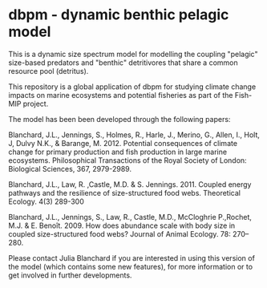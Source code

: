 # dbpm - dynamic benthic pelagic model

This is a dynamic size spectrum model for modelling the coupling "pelagic" size-based predators 
and "benthic" detritivores that share a common resource pool (detritus).

This repository is a global application of dbpm for studying climate change impacts on marine ecosystems and 
potential fisheries as part of the Fish-MIP project.

The model has been been developed through the following papers:

Blanchard, J.L., Jennings, S., Holmes, R., Harle, J., Merino, G., Allen, I., Holt, J, Dulvy N.K., & Barange, M. 2012. 
Potential consequences of climate change for primary production and fish production in large marine ecosystems. 
Philosophical Transactions of the Royal Society of London: Biological Sciences, 367, 2979-2989. 

Blanchard, J.L., Law, R. ,Castle, M.D. & S. Jennings. 2011. 
Coupled energy pathways and the resilience of size-structured food webs. Theoretical Ecology. 4(3) 289-300

Blanchard, J.L., Jennings, S., Law, R., Castle, M.D., McCloghrie P.,Rochet, M.J. & E. Benoît. 2009. 
How does abundance scale with body size in coupled size-structured food webs? Journal of Animal Ecology. 78: 270–280.


Please contact Julia Blanchard if you are interested in using this version of the model (which contains some new features), 
for more information or to get involved in further developments.
